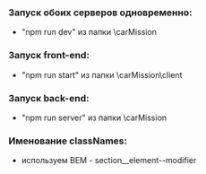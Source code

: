### Запуск обоих серверов одновременно:
- "npm run dev" из папки \carMission

### Запуск front-end:
- "npm run start" из папки \carMission\client

### Запуск back-end:
- "npm run server" из папки \carMission

### Именование classNames:
- используем BEM - section__element--modifier